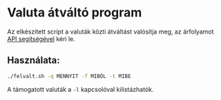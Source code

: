 # Valuta átváltó program

Az elkészített script a valuták közti átváltást valósítja meg, az árfolyamot [API segítségével](https://rapidapi.com/fyhao/api/currency-exchange) kéri le.

## Használata:
```bash
./felvalt.sh -q MENNYIT -f MIBŐL -t MIBE
```

A támogatott valuták a ```-l``` kapcsolóval kilistázhatók.

